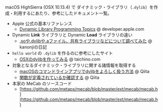 macOS HighSierra (OSX 10.13.4) で ダイナミック・ライブラリ（`.dylib`）を作成・利用するにあたり、参考にしたドキュメント一覧。

- Apple 公式の基本リファレンス
    - [Dynamic Library Programming Topics](https://developer.apple.com/library/content/documentation/DeveloperTools/Conceptual/DynamicLibraries/000-Introduction/Introduction.html) @ developer.apple.com
- Dynamic **Link** ライブラリと Dynamic **Load** ライブラリの違い
    - [.soや.dylibや.aファイル、共有ライブラリなどについて調べてみた](http://d.hatena.ne.jp/kanonji/20121018/1350538932) @ kanonjiの日記
- `hello world` の `.dylib` を作るのに参考にしたサイト
    - [OSXのdylibを作ってみる](http://taichino.com/programming/2533#more-2533) @ taichino.com
- 対象となるダイナミック・ライブラリに関する諸情報を取得する
    - [macOSのコマンドラインアプリでdylibをよろしく扱う方法](https://qiita.com/omochimetaru/items/21d662b8df8bce1bc5ca) @ Qiita
    - [関数が定義されているか確認する](https://qiita.com/edo_m18/items/aa6cb84c0456fc6ce5c0) @ Qiita
- 本家の MeCab のソースコード
    - [https://github.com/metaps/mecab/blob/master/ext/mecab/mecab.h](https://github.com/metaps/mecab/blob/master/ext/mecab/mecab.h)